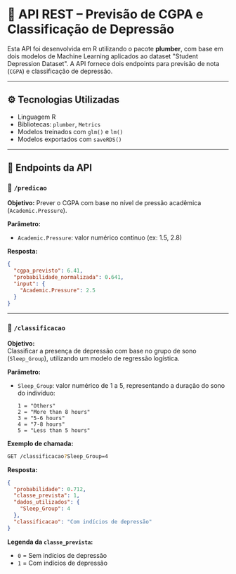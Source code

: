 # 📡 API REST – Previsão de CGPA e Classificação de Depressão

Esta API foi desenvolvida em R utilizando o pacote **plumber**, com base em dois modelos de Machine Learning aplicados ao dataset "Student Depression Dataset". A API fornece dois endpoints para previsão de nota (`CGPA`) e classificação de depressão.

---

## ⚙️ Tecnologias Utilizadas

- Linguagem R
- Bibliotecas: `plumber`, `Metrics`
- Modelos treinados com `glm()` e `lm()`
- Modelos exportados com `saveRDS()`

---

## 📌 Endpoints da API

### 🔷 `/predicao`

**Objetivo:** Prever o CGPA com base no nível de pressão acadêmica (`Academic.Pressure`).

**Parâmetro:**
- `Academic.Pressure`: valor numérico contínuo (ex: 1.5, 2.8)

**Resposta:**

```json
{
  "cgpa_previsto": 6.41,
  "probabilidade_normalizada": 0.641,
  "input": {
    "Academic.Pressure": 2.5
  }
}
```

---

### 🔷 `/classificacao`

**Objetivo:**  
Classificar a presença de depressão com base no grupo de sono (`Sleep_Group`), utilizando um modelo de regressão logística.

**Parâmetro:**

- `Sleep_Group`: valor numérico de 1 a 5, representando a duração do sono do indivíduo:

  ```
  1 = "Others"  
  2 = "More than 8 hours"  
  3 = "5-6 hours"  
  4 = "7-8 hours"  
  5 = "Less than 5 hours"
  ```

**Exemplo de chamada:**

```bash
GET /classificacao?Sleep_Group=4
```

**Resposta:**

```json
{
  "probabilidade": 0.712,
  "classe_prevista": 1,
  "dados_utilizados": {
    "Sleep_Group": 4
  },
  "classificacao": "Com indícios de depressão"
}
```

**Legenda da `classe_prevista`:**

- `0` = Sem indícios de depressão  
- `1` = Com indícios de depressão
